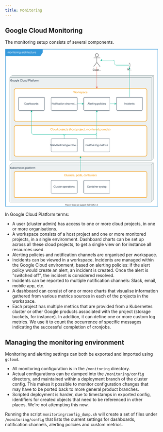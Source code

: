 ```yaml
---
title: Monitoring
---
```


## Google Cloud Monitoring

The monitoring setup consists of several components.

![Monitoring components overview](monitoring-overview.drawio.svg)

In Google Cloud Platform terms:

* A user (cluster admin) has access to one or more cloud projects, in one or more organisations.
* A workspace consists of a host project and one or more monitored projects, in a single environment. Dashboard charts can be set up across all these cloud projects, to get a single view on for instance all resources used.
* Alerting policies and notification channels are organised per workspace.
* Incidents can be viewed in a workspace. Incidents are managed within the Google Cloud environment, based on alerting policies: if the alert policy would create an alert, an incident is created. Once the alert is "switched off", the incident is considered resolved.
* Incidents can be reported to multiple notification channels: Slack, email, mobile app, etc.
* A dashboard can consist of one or more charts that visualise information gathered from various metrics sources in each of the projects in the workspace.
* Each project has multiple metrics that are provided from a Kubernetes cluster or other Google products associated with the project (storage buckets, for instance). In addition, it can define one or more custom log metrics. We use it to count the occurrence of specific messages indicating the successful completion of cronjobs.

## Managing the monitoring environment

Monitoring and alerting settings can both be exported and imported using `gcloud`.

* All monitoring configuration is in the `/monitoring` directory.
* Actual configurations can be dumped into the `/monitoring/config` directory, and maintained within a deployment branch of the cluster config. This makes it possible to monitor configuration changes that may have to be ported back to more general product branches.
* Scripted deployment is harder, due to timestamps in exported config, identifiers for created objects that need to be referenced in other places. We're not attempting this now.

Running the script `monitoring/config_dump.sh` will create a set of files under `/monitoring/config` that lists the current settings for dashboards, notification channels, alerting policies and custom metrics.